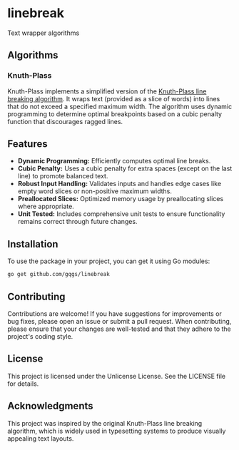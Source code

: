 # linebreak
Text wrapper algorithms

## Algorithms

### Knuth-Plass
Knuth-Plass implements a simplified version of the [Knuth-Plass line breaking algorithm](https://en.wikipedia.org/wiki/Knuth%E2%80%93Plass_line-breaking_algorithm). It wraps text (provided as a slice of words) into lines that do not exceed a specified maximum width. The algorithm uses dynamic programming to determine optimal breakpoints based on a cubic penalty function that discourages ragged lines.

## Features

- **Dynamic Programming:** Efficiently computes optimal line breaks.
- **Cubic Penalty:** Uses a cubic penalty for extra spaces (except on the last line) to promote balanced text.
- **Robust Input Handling:** Validates inputs and handles edge cases like empty word slices or non-positive maximum widths.
- **Preallocated Slices:** Optimized memory usage by preallocating slices where appropriate.
- **Unit Tested:** Includes comprehensive unit tests to ensure functionality remains correct through future changes.

## Installation

To use the package in your project, you can get it using Go modules:

```bash
go get github.com/gqgs/linebreak
```

## Contributing
Contributions are welcome! If you have suggestions for improvements or bug fixes, please open an issue or submit a pull request. When contributing, please ensure that your changes are well-tested and that they adhere to the project's coding style.

## License
This project is licensed under the Unlicense License. See the LICENSE file for details.

## Acknowledgments
This project was inspired by the original Knuth-Plass line breaking algorithm, which is widely used in typesetting systems to produce visually appealing text layouts.
